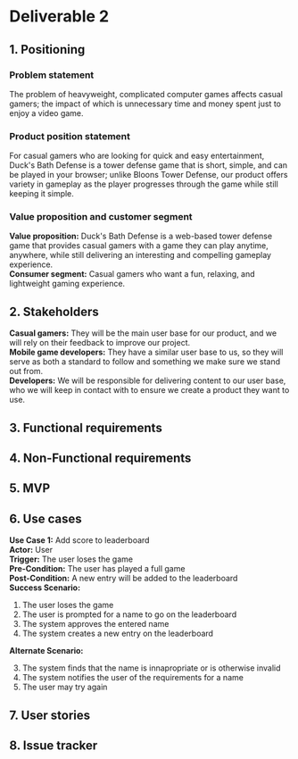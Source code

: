 # Deliverable 2
## 1. Positioning

### Problem statement
The problem of heavyweight, complicated computer games affects casual gamers; the impact of which is unnecessary time and money spent just to enjoy a video game.
### Product position statement
For casual gamers who are looking for quick and easy entertainment, Duck's Bath Defense is a tower defense game that is short, simple, and can be played in your browser; unlike Bloons Tower Defense, our product offers variety in gameplay as the player progresses through the game while still keeping it simple.
### Value proposition and customer segment
**Value proposition:** Duck's Bath Defense is a web-based tower defense game that provides casual gamers with a game they can play anytime, anywhere, while still delivering an interesting and compelling gameplay experience.<br>
**Consumer segment:** Casual gamers who want a fun, relaxing, and lightweight gaming experience.
## 2. Stakeholders
**Casual gamers:** They will be the main user base for our product, and we will rely on their feedback to improve our project.<br>
**Mobile game developers:** They have a similar user base to us, so they will serve as both a standard to follow and something we make sure we stand out from.<br>
**Developers:** We will be responsible for delivering content to our user base, who we will keep in contact with to ensure we create a product they want to use.
## 3. Functional requirements

## 4. Non-Functional requirements

## 5. MVP

## 6. Use cases
**Use Case 1:** Add score to leaderboard<br>
**Actor:** User<br>
**Trigger:** The user loses the game<br>
**Pre-Condition:** The user has played a full game<br>
**Post-Condition:** A new entry will be added to the leaderboard<br>
**Success Scenario:**

1) The user loses the game
2) The user is prompted for a name to go on the leaderboard
3) The system approves the entered name
4) The system creates a new entry on the leaderboard

**Alternate Scenario:**

3) The system finds that the name is innapropriate or is otherwise invalid
4) The system notifies the user of the requirements for a name
5) The user may try again
## 7. User stories

## 8. Issue tracker






